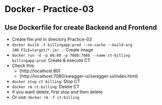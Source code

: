 # Docker - Practice-03

## Use Dockerfile for create Backend and Frontend

- Create file.yml in directory Practice-03
- `docker build -t billingapp:prod --no-cache --build-arg JAR_FILE=target/*.jar .`: Create image
- `docker run -d -p 80:80 -p 7080:7080 --name ct-billing billingapp:prod`: Create & execute CT
- Check this:
	- (http://localhost:80)
	- (http://localhost:7080/swagger-ui/swagger-ui/index.html)
- `docker stop ct-billing`: Stop CT
- `docker rm ct-billing`: Delete CT
- If you want delete, first stop and then delete
- Or use: `docker rm -f ct-billing`